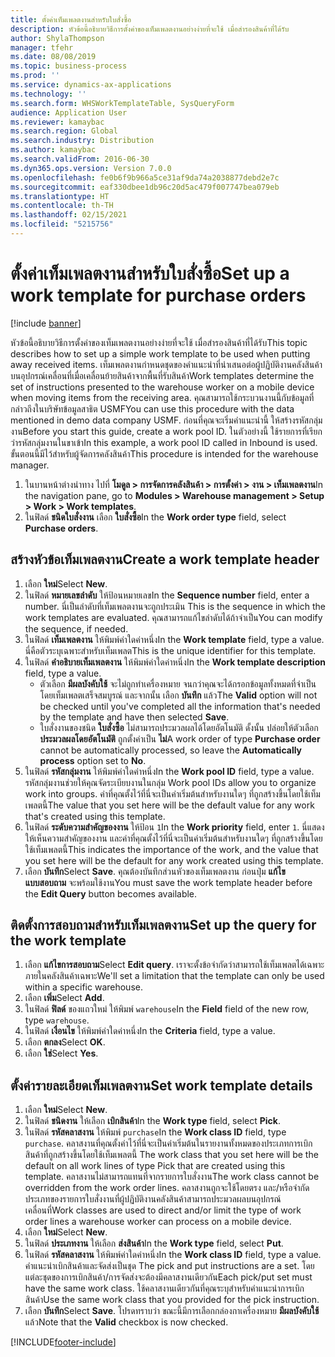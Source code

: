 ```yaml
---
title: ตั้งค่าเท็มเพลตงานสำหรับใบสั่งซื้อ
description: หัวข้อนี้อธิบายวิธีการตั้งค่าของเท็มเพลตงานอย่างง่ายที่จะใช้ เมื่อสำรองสินค้าที่ได้รับ
author: ShylaThompson
manager: tfehr
ms.date: 08/08/2019
ms.topic: business-process
ms.prod: ''
ms.service: dynamics-ax-applications
ms.technology: ''
ms.search.form: WHSWorkTemplateTable, SysQueryForm
audience: Application User
ms.reviewer: kamaybac
ms.search.region: Global
ms.search.industry: Distribution
ms.author: kamaybac
ms.search.validFrom: 2016-06-30
ms.dyn365.ops.version: Version 7.0.0
ms.openlocfilehash: fe0b6f9b966a5ce31af9da74a2038877debd2e7c
ms.sourcegitcommit: eaf330dbee1db96c20d5ac479f007747bea079eb
ms.translationtype: HT
ms.contentlocale: th-TH
ms.lasthandoff: 02/15/2021
ms.locfileid: "5215756"
---
```

# <a name="set-up-a-work-template-for-purchase-orders"></a><span data-ttu-id="fa661-103">ตั้งค่าเท็มเพลตงานสำหรับใบสั่งซื้อ</span><span class="sxs-lookup"><span data-stu-id="fa661-103">Set up a work template for purchase orders</span></span>

[!include [banner](../../includes/banner.md)]

<span data-ttu-id="fa661-104">หัวข้อนี้อธิบายวิธีการตั้งค่าของเท็มเพลตงานอย่างง่ายที่จะใช้ เมื่อสำรองสินค้าที่ได้รับ</span><span class="sxs-lookup"><span data-stu-id="fa661-104">This topic describes how to set up a simple work template to be used when putting away received items.</span></span> <span data-ttu-id="fa661-105">เท็มเพลตงานกำหนดชุดของคำแนะนำที่นำเสนอต่อผู้ปฏิบัติงานคลังสินค้าบนอุปกรณ์เคลื่อนที่เมื่อเคลื่อนย้ายสินค้าจากพื้นที่รับสินค้า</span><span class="sxs-lookup"><span data-stu-id="fa661-105">Work templates determine the set of instructions presented to the warehouse worker on a mobile device when moving items from the receiving area.</span></span> <span data-ttu-id="fa661-106">คุณสามารถใช้กระบวนงานนี้กับข้อมูลที่กล่าวถึงในบริษัทข้อมูลสาธิต USMF</span><span class="sxs-lookup"><span data-stu-id="fa661-106">You can use this procedure with the data mentioned in demo data company USMF.</span></span> <span data-ttu-id="fa661-107">ก่อนที่คุณจะเริ่มคำแนะนำนี้ ให้สร้างรหัสกลุ่มงาน</span><span class="sxs-lookup"><span data-stu-id="fa661-107">Before you start this guide, create a work pool ID.</span></span> <span data-ttu-id="fa661-108">ในตัวอย่างนี้ ใช้รายการที่เรียกว่ารหัสกลุ่มงานในขาเข้า</span><span class="sxs-lookup"><span data-stu-id="fa661-108">In this example, a work pool ID called in Inbound is used.</span></span> <span data-ttu-id="fa661-109">ขั้นตอนนี้มีไว้สำหรับผู้จัดการคลังสินค้า</span><span class="sxs-lookup"><span data-stu-id="fa661-109">This procedure is intended for the warehouse manager.</span></span>

1. <span data-ttu-id="fa661-110">ในบานหน้าต่างนำทาง ไปที่ **โมดูล > การจัดการคลังสินค้า > การตั้งค่า > งาน > เท็มเพลตงาน**</span><span class="sxs-lookup"><span data-stu-id="fa661-110">In the navigation pane, go to **Modules > Warehouse management > Setup > Work > Work templates**.</span></span>
2. <span data-ttu-id="fa661-111">ในฟิลด์ **ชนิดใบสั่งงาน** เลือก **ใบสั่งซื้อ**</span><span class="sxs-lookup"><span data-stu-id="fa661-111">In the **Work order type** field, select **Purchase orders**.</span></span>

## <a name="create-a-work-template-header"></a><span data-ttu-id="fa661-112">สร้างหัวข้อเท็มเพลตงาน</span><span class="sxs-lookup"><span data-stu-id="fa661-112">Create a work template header</span></span>
1. <span data-ttu-id="fa661-113">เลือก **ใหม่**</span><span class="sxs-lookup"><span data-stu-id="fa661-113">Select **New**.</span></span>
2. <span data-ttu-id="fa661-114">ในฟิลด์ **หมายเลขลำดับ** ให้ป้อนหมายเลข</span><span class="sxs-lookup"><span data-stu-id="fa661-114">In the **Sequence number** field, enter a number.</span></span> <span data-ttu-id="fa661-115">นี่เป็นลำดับที่เท็มเพลตงานจะถูกประเมิน </span><span class="sxs-lookup"><span data-stu-id="fa661-115">This is the sequence in which the work templates are evaluated.</span></span> <span data-ttu-id="fa661-116">คุณสามารถแก้ไขลำดับได้ถ้าจำเป็น</span><span class="sxs-lookup"><span data-stu-id="fa661-116">You can modify the sequence, if needed.</span></span>  
3. <span data-ttu-id="fa661-117">ในฟิลด์ **เท็มเพลตงาน** ให้พิมพ์ค่าใดค่าหนึ่ง</span><span class="sxs-lookup"><span data-stu-id="fa661-117">In the **Work template** field, type a value.</span></span> <span data-ttu-id="fa661-118">นี่คือตัวระบุเฉพาะสำหรับเท็มเพลต</span><span class="sxs-lookup"><span data-stu-id="fa661-118">This is the unique identifier for this template.</span></span>  
4. <span data-ttu-id="fa661-119">ในฟิลด์ **คำอธิบายเท็มเพลตงาน** ให้พิมพ์ค่าใดค่าหนึ่ง</span><span class="sxs-lookup"><span data-stu-id="fa661-119">In the **Work template description** field, type a value.</span></span>
    - <span data-ttu-id="fa661-120">ตัวเลือก **มีผลบังคับใช้** จะไม่ถูกทำเครื่องหมาย จนกว่าคุณจะได้กรอกข้อมูลทั้งหมดที่จำเป็นโดยเท็มเพลตเสร็จสมบูรณ์ และจากนั้น เลือก **บันทึก** แล้ว</span><span class="sxs-lookup"><span data-stu-id="fa661-120">The **Valid** option will not be checked until you've completed all the information that's needed by the template and have then selected **Save**.</span></span>  
    - <span data-ttu-id="fa661-121">ใบสั่งงานของชนิด **ใบสั่งซื้อ** ไม่สามารถประมวลผลได้โดยอัตโนมัติ ดั้งนั้น ปล่อยให้ตัวเลือก **ประมวลผลโดยอัตโนมัติ** ถูกตั้งค่าเป็น **ไม่**</span><span class="sxs-lookup"><span data-stu-id="fa661-121">A work order of type **Purchase order** cannot be automatically processed, so leave the **Automatically process** option set to **No**.</span></span>  
5. <span data-ttu-id="fa661-122">ในฟิลด์ **รหัสกลุ่มงาน** ให้พิมพ์ค่าใดค่าหนึ่ง</span><span class="sxs-lookup"><span data-stu-id="fa661-122">In the **Work pool ID** field, type a value.</span></span> <span data-ttu-id="fa661-123">รหัสกลุ่มงานช่วยให้คุณจัดระเบียบงานในกลุ่ม </span><span class="sxs-lookup"><span data-stu-id="fa661-123">Work pool IDs allow you to organize work into groups.</span></span> <span data-ttu-id="fa661-124">ค่าที่คุณตั้งไว้ที่นี่จะเป็นค่าเริ่มต้นสำหรับงานใดๆ ที่ถูกสร้างขึ้นโดยใช้เท็มเพลตนี้</span><span class="sxs-lookup"><span data-stu-id="fa661-124">The value that you set here will be the default value for any work that's created using this template.</span></span>  
6. <span data-ttu-id="fa661-125">ในฟิลด์ **ระดับความสำคัญของงาน** ให้ป้อน `1`</span><span class="sxs-lookup"><span data-stu-id="fa661-125">In the **Work priority** field, enter `1`.</span></span> <span data-ttu-id="fa661-126">นี่แสดงให้เห็นความสำคัญของงาน และค่าที่คุณตั้งไว้ที่นี่จะเป็นค่าเริ่มต้นสำหรับงานใดๆ ที่ถูกสร้างขึ้นโดยใช้เท็มเพลตนี้</span><span class="sxs-lookup"><span data-stu-id="fa661-126">This indicates the importance of the work, and the value that you set here will be the default for any work created using this template.</span></span>  
7. <span data-ttu-id="fa661-127">เลือก **บันทึก**</span><span class="sxs-lookup"><span data-stu-id="fa661-127">Select **Save**.</span></span> <span data-ttu-id="fa661-128">คุณต้องบันทึกส่วนหัวของเท็มเพลตงาน ก่อนปุ่ม **แก้ไขแบบสอบถาม** จะพร้อมใช้งาน</span><span class="sxs-lookup"><span data-stu-id="fa661-128">You must save the work template header before the **Edit Query** button becomes available.</span></span>  

## <a name="set-up-the-query-for-the-work-template"></a><span data-ttu-id="fa661-129">ติดตั้งการสอบถามสำหรับเท็มเพลตงาน</span><span class="sxs-lookup"><span data-stu-id="fa661-129">Set up the query for the work template</span></span>
1. <span data-ttu-id="fa661-130">เลือก **แก้ไขการสอบถาม**</span><span class="sxs-lookup"><span data-stu-id="fa661-130">Select **Edit query**.</span></span> <span data-ttu-id="fa661-131">เราจะตั้งข้อจำกัดว่าสามารถใช้เท็มเพลตได้เฉพาะภายในคลังสินค้าเฉพาะ</span><span class="sxs-lookup"><span data-stu-id="fa661-131">We'll set a limitation that the template can only be used within a specific warehouse.</span></span>  
2. <span data-ttu-id="fa661-132">เลือก **เพิ่ม**</span><span class="sxs-lookup"><span data-stu-id="fa661-132">Select **Add**.</span></span>
3. <span data-ttu-id="fa661-133">ในฟิลด์ **ฟิลด์** ของแถวใหม่ ให้พิมพ์ `warehouse`</span><span class="sxs-lookup"><span data-stu-id="fa661-133">In the **Field** field of the new row, type `warehouse`.</span></span>
4. <span data-ttu-id="fa661-134">ในฟิลด์ **เงื่อนไข** ให้พิมพ์ค่าใดค่าหนึ่ง</span><span class="sxs-lookup"><span data-stu-id="fa661-134">In the **Criteria** field, type a value.</span></span>
5. <span data-ttu-id="fa661-135">เลือก **ตกลง**</span><span class="sxs-lookup"><span data-stu-id="fa661-135">Select **OK**.</span></span>
6. <span data-ttu-id="fa661-136">เลือก **ใช่**</span><span class="sxs-lookup"><span data-stu-id="fa661-136">Select **Yes**.</span></span>

## <a name="set-work-template-details"></a><span data-ttu-id="fa661-137">ตั้งค่ารายละเอียดเท็มเพลตงาน</span><span class="sxs-lookup"><span data-stu-id="fa661-137">Set work template details</span></span>
1. <span data-ttu-id="fa661-138">เลือก **ใหม่**</span><span class="sxs-lookup"><span data-stu-id="fa661-138">Select **New**.</span></span>
2. <span data-ttu-id="fa661-139">ในฟิลด์ **ชนิดงาน** ให้เลือก **เบิกสินค้า**</span><span class="sxs-lookup"><span data-stu-id="fa661-139">In the **Work type** field, select **Pick**.</span></span>
3. <span data-ttu-id="fa661-140">ในฟิลด์ **รหัสคลาสงาน** ให้พิมพ์ `purchase`</span><span class="sxs-lookup"><span data-stu-id="fa661-140">In the **Work class ID** field, type `purchase`.</span></span> <span data-ttu-id="fa661-141">คลาสงานที่คุณตั้งค่าไว้ที่นี่จะเป็นค่าเริ่มต้นในรายงานทั้งหมดของประเภทการเบิกสินค้าที่ถูกสร้างขึ้นโดยใช้เท็มเพลตนี้ </span><span class="sxs-lookup"><span data-stu-id="fa661-141">The work class that you set here will be the default on all work lines of type Pick that are created using this template.</span></span> <span data-ttu-id="fa661-142">คลาสงานไม่สามารถแทนที่จากรายการใบสั่งงาน</span><span class="sxs-lookup"><span data-stu-id="fa661-142">The work class cannot be overridden from the work order lines.</span></span> <span data-ttu-id="fa661-143">คลาสงานถูกจะใช้โดยตรง และ/หรือจำกัดประเภทของรายการใบสั่งงานที่ผู้ปฏิบัติงานคลังสินค้าสามารถประมวลผลบนอุปกรณ์เคลื่อนที่</span><span class="sxs-lookup"><span data-stu-id="fa661-143">Work classes are used to direct and/or limit the type of work order lines a warehouse worker can process on a mobile device.</span></span>  
4. <span data-ttu-id="fa661-144">เลือก **ใหม่**</span><span class="sxs-lookup"><span data-stu-id="fa661-144">Select **New**.</span></span>
5. <span data-ttu-id="fa661-145">ในฟิลด์ **ประเภทงาน** ให้เลือก **ส่งสินค้า**</span><span class="sxs-lookup"><span data-stu-id="fa661-145">In the **Work type** field, select **Put**.</span></span>
6. <span data-ttu-id="fa661-146">ในฟิลด์ **รหัสคลาสงาน** ให้พิมพ์ค่าใดค่าหนึ่ง</span><span class="sxs-lookup"><span data-stu-id="fa661-146">In the **Work class ID** field, type a value.</span></span> <span data-ttu-id="fa661-147">คำแนะนำเบิกสินค้าและจัดส่งเป็นชุด </span><span class="sxs-lookup"><span data-stu-id="fa661-147">The pick and put instructions are a set.</span></span> <span data-ttu-id="fa661-148">โดยแต่ละชุดของการเบิกสินค้า/การจัดส่งจะต้องมีคลาสงานเดียวกัน</span><span class="sxs-lookup"><span data-stu-id="fa661-148">Each pick/put set must have the same work class.</span></span> <span data-ttu-id="fa661-149">ใช้คลาสงานเดียวกันที่คุณระบุสำหรับคำแนะนำการเบิกสินค้า</span><span class="sxs-lookup"><span data-stu-id="fa661-149">Use the same work class that you provided for the pick instruction.</span></span>  
7. <span data-ttu-id="fa661-150">เลือก **บันทึก**</span><span class="sxs-lookup"><span data-stu-id="fa661-150">Select **Save**.</span></span> <span data-ttu-id="fa661-151">โปรดทราบว่า ขณะนี้มีการเลือกกล่องกาเครื่องหมาย **มีผลบังคับใช้** แล้ว</span><span class="sxs-lookup"><span data-stu-id="fa661-151">Note that the **Valid** checkbox is now checked.</span></span>  



[!INCLUDE[footer-include](../../../includes/footer-banner.md)]